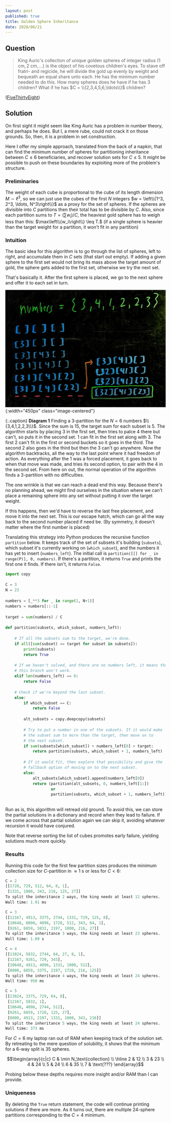 ```yaml
---
layout: post
published: true
title: Golden Sphere Inheritance
date: 2020/06/21
---
```


## Question

>King Auric's collection of unique golden spheres of integer radius $\left(1\text{ cm}, 2\text{ cm}, \ldots\right)$ is the object of his covetous children's eyes. To stave off fratri- and regicide, he will divide the gold up evenly by weight and bequeath an equal share unto each. He has the minimum number needed to do this. How many spheres does he have if he has $3$ children? What if he has $C = \\{2,3,4,5,6,\ldots\\}$ children?

<!--more-->

([FiveThirtyEight](https://fivethirtyeight.com/features/can-you-flip-the-magic-coin/))

## Solution

On first sight it might seem like King Auric has a problem in number theory, and perhaps he does. But I, a mere rube, could not crack it on those grounds. So, then, it is a problem in set construction. 

Here I offer my simple approach, translated from the back of a napkin, that can find the minimum number of spheres for partitioning inheritance between $C \leq 6$ beneficiaries, and recover solution sets for $C \leq 5.$ It might be possible to push on these boundaries by exploiting more of the problem's structure.

### Preliminaries

The weight of each cube is proportional to the cube of its length dimension $M \sim \ell^3,$ so we can just use the cubes of the first $N$ integers $w = \left\\{1^3, 2^3, \ldots, N^3\right\\}$ as a proxy for the set of spheres. If the spheres are divisible into $C$ partitions then their total has to be divisible by $C.$ Also, since each partition sums to $T = \left(\sum w_i\right) / C,$ the heaviest gold sphere has to weigh less than this: $\max\left\\{w_i\right\\} \leq T.$ (if a single sphere is heavier than the target weight for a partition, it won't fit in any partition)

### Intuition

The basic idea for this algorithm is to go through the list of spheres, left to right, and accumulate them in $C$ sets (that start out empty). If adding a given sphere to the first set would not bring its mass above the target amount of gold, the sphere gets added to the first set, otherwise we try the next set. 

That's basically it. After the first sphere is placed, we go to the next sphere and offer it to each set in turn. 

![](/img/2020-06-21-gold-sphere-inheritance.jpg){:width="450px" class="image-centered"}

{:.caption}
**Diagram 1** Finding a $3$-partition for the $N=6$ numbers $\\{3,4,1,2,2,3\\}$. Since the sum is $15$, the target sum for each subset is $5$. The algorithm starts by placing $3$ in the first set, then tries to palce $4$ there but can't, so puts it in the second set. $1$ can fit in the first set along with $3$. The first $2$ can't fit in the first or second buckets so it goes in the third. The second $2$ also goes in the third but then the $3$ can't go anywhere. Now the algorithm backtracks, all the way to the last point where it had freedom of action. As everything after the $1$ was a forced placement, it goes back to when that move was made, and tries its second option, to pair with the $4$ in the second set. From here on out, the normal operation of the algorithm finds a $3$-partition with no difficulties.


The one wrinkle is that we can reach a dead end this way. Because there's no planning ahead, we might find ourselves in the situation where we can't place a remaining sphere into any set without putting it over the target weight. 

If this happens, then we'd have to reverse the last free placement, and move it into the next set. This is our escape hatch, which can go all the way back to the second number placed if need be. (By symmetry, it doesn't matter where the first number is placed)

Translating this strategy into Python produces the recursive function `partition` below. It keeps track of the set of subsets it's building (`subsets`), which subset it's currently working on (`which_subset`), and the numbers it has yet to insert (`numbers_left`). The initial call is `partition([[] for _ in range(P)], 0, numbers)`. If there's a partition, it returns `True` and prints the first one it finds. If there isn't, it returns `False`.

```python
import copy

C = 3
N = 23

numbers = [_**3 for _ in range(1, N+1)]
numbers = numbers[::-1]

target = sum(numbers) / C

def partition(subsets, which_subset, numbers_left):

    # If all the subsets sum to the target, we're done.
    if all([sum(subset) == target for subset in subsets]):
        print(subsets)
        return True

    # If we haven't solved, and there are no numbers left, it means that 
    # this branch won't work.
    elif len(numbers_left) == 0:
        return False

    # Check if we're beyond the last subset. 
    else:
        if which_subset == C:
            return False
        
        alt_subsets = copy.deepcopy(subsets)
        
        # Try to put a number in one of the subsets. If it would make
        # the subset sum to more than the target, then move on to
        # the next subset. 
        if sum(subsets[which_subset]) + numbers_left[0] > target:
            return partition(subsets, which_subset + 1, numbers_left)
            
        # If it would fit, then explore that possibility and give the
        # fallback option of moving on to the next subset.
        else:
            alt_subsets[which_subset].append(numbers_left[0])
            return (partition(alt_subsets, 0, numbers_left[1:]) 
                    or 
                    partition(subsets, which_subset + 1, numbers_left))
            
```

Run as is, this algorithm will retread old ground. To avoid this, we can store the partial solutions in a dictionary and record when they lead to failure. If we come across that partial solution again we can skip it, avoiding whatever recursion it would have conjured.

Note that reverse sorting the list of cubes promotes early failure, yielding solutions much more quickly.

### Results

Running this code for the first few partition sizes produces the minimum collection size for $C$-partition in $\approx 1\text{ s}$ or less for $C < 6$: 

```python
C = 2
[[1728, 729, 512, 64, 8, 1], 
 [1331, 1000, 343, 216, 125, 27]]
To split the inheritance 2 ways, the king needs at least 12 spheres.
Wall time: 1.91 ms
```

```python
C = 3
[[12167, 4913, 3375, 2744, 1331, 729, 125, 8], 
 [10648, 8000, 4096, 1728, 512, 343, 64, 1], 
 [9261, 6859, 5832, 2197, 1000, 216, 27]]
To split the inheritance 3 ways, the king needs at least 23 spheres.
Wall time: 1.09 s
```

```python
C = 4
[[13824, 5832, 2744, 64, 27, 8, 1], 
 [12167, 9261, 729, 343], 
 [10648, 4913, 4096, 1331, 1000, 512], 
 [8000, 6859, 3375, 2197, 1728, 216, 125]]
To split the inheritance 4 ways, the king needs at least 24 spheres.
Wall time: 950 ms
```

```python
C = 5
[[13824, 3375, 729, 64, 8], 
 [12167, 5832, 1], 
 [10648, 4096, 2744, 512], 
 [9261, 6859, 1728, 125, 27], 
 [8000, 4913, 2197, 1331, 1000, 343, 216]]
To split the inheritance 5 ways, the king needs at least 24 spheres.
Wall time: 373 ms
```

For $C = 6$ my laptop ran out of RAM when keeping track of the solution set. By retreating to the mere question of solubility, it shows that the minimum for a $6$-way split is $35$ spheres.

$$\begin{array}{c|c}
C & \min N_\text{collection} \\ \hline
2 & 12 \\
3 & 23 \\
4 & 24 \\
5 & 24 \\
6 & 35 \\
7 & \text{???}
\end{array}$$

Probing below these depths requires more insight and/or RAM than I can provide.

### Uniqueness 

By deleting the `True` return statement, the code will continue printing solutions if there are more. As it turns out, there are multiple $24$-sphere partitions corresponding to the $C=4$ minimum.


<br>
